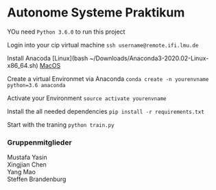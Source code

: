 # Autonome Systeme Praktikum
YOu need `Python 3.6.0` to  run this project

Login into your cip virtual machine
`ssh username@remote.ifi.lmu.de`

Install Anacoda [Linux](bash ~/Downloads/Anaconda3-2020.02-Linux-x86_64.sh) [MacOS](https://docs.anaconda.com/anaconda/install/mac-os/)

Create a virtual Environmet via Anaconda
`conda create -n yourenvname python=3.6 anaconda`

Activate your Environment 
`source activate yourenvname`

Install the all needed dependencies
`pip install -r requirements.txt`  

Start with the traning
`python train.py`


### Gruppenmitglieder
Mustafa Yasin\
Xingjian Chen\
Yang Mao\
Steffen Brandenburg

